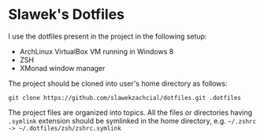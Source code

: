Slawek's Dotfiles
=================

I use the dotfiles present in the project in the following setup:
- ArchLinux VirtualBox VM running in Windows 8
- ZSH
- XMonad window manager

The project should be cloned into user's home directory as follows:

    git clone https://github.com/slawekzachcial/dotfiles.git .dotfiles

The project files are organized into topics. All the files or directories having `.symlink` extension
should be symlinked in the home directory, e.g. `~/.zshrc -> ~/.dotfiles/zsh/zshrc.symlink`

